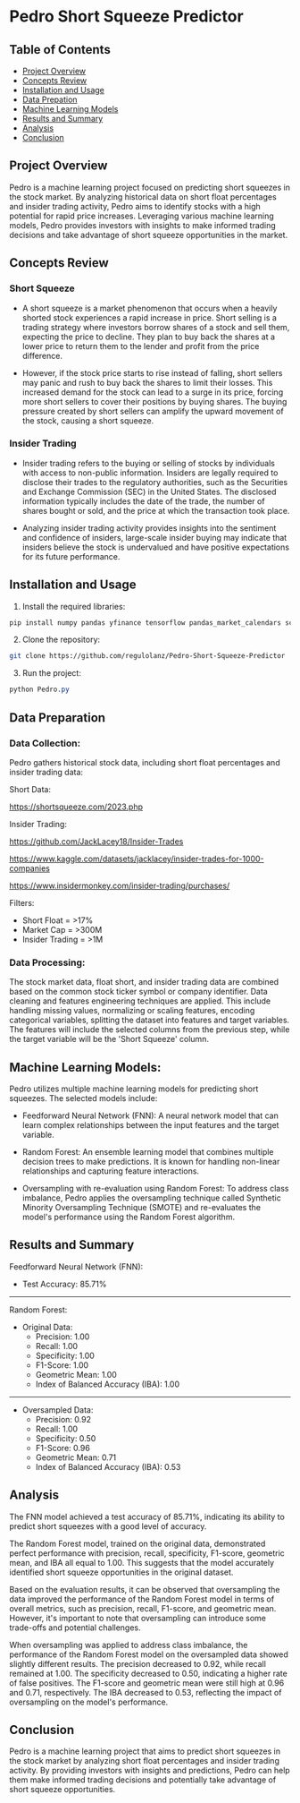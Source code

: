 # Pedro Short Squeeze Predictor

## Table of Contents

- [Project Overview](#project-overview)
- [Concepts Review](#concepts-review)
- [Installation and Usage](#installation-and-usage)
- [Data Prepation](#data-preparation)
- [Machine Learning Models](#machine-learning-models)
- [Results and Summary](#results-and-summary)
- [Analysis](#analysis)
- [Conclusion](#conclusion)

## Project Overview

Pedro is a machine learning project focused on predicting short squeezes in the stock market. By analyzing historical data on short float percentages and insider trading activity, Pedro aims to identify stocks with a high potential for rapid price increases. Leveraging various machine learning models, Pedro provides investors with insights to make informed trading decisions and take advantage of short squeeze opportunities in the market.

## Concepts Review

### Short Squeeze

- A short squeeze is a market phenomenon that occurs when a heavily shorted stock experiences a rapid increase in price. Short selling is a trading strategy where investors borrow shares of a stock and sell them, expecting the price to decline. They plan to buy back the shares at a lower price to return them to the lender and profit from the price difference.

- However, if the stock price starts to rise instead of falling, short sellers may panic and rush to buy back the shares to limit their losses. This increased demand for the stock can lead to a surge in its price, forcing more short sellers to cover their positions by buying shares. The buying pressure created by short sellers can amplify the upward movement of the stock, causing a short squeeze.

### Insider Trading

- Insider trading refers to the buying or selling of stocks by individuals with access to non-public information. Insiders are legally required to disclose their trades to the regulatory authorities, such as the Securities and Exchange Commission (SEC) in the United States. The disclosed information typically includes the date of the trade, the number of shares bought or sold, and the price at which the transaction took place.

- Analyzing insider trading activity provides insights into the sentiment and confidence of insiders, large-scale insider buying may indicate that insiders believe the stock is undervalued and have positive expectations for its future performance.
 
## Installation and Usage

1. Install the required libraries:

```bash
pip install numpy pandas yfinance tensorflow pandas_market_calendars scikit-learn imbalanced-learn
```

2. Clone the repository:

```bash
git clone https://github.com/regulolanz/Pedro-Short-Squeeze-Predictor
```

3. Run the project:

```css
python Pedro.py
```

## Data Preparation

### Data Collection: 

Pedro gathers historical stock data, including short float percentages and insider trading data:

Short Data:

https://shortsqueeze.com/2023.php

Insider Trading:

https://github.com/JackLacey18/Insider-Trades

https://www.kaggle.com/datasets/jacklacey/insider-trades-for-1000-companies

https://www.insidermonkey.com/insider-trading/purchases/


Filters:
- Short Float = >17%
- Market Cap = >300M
- Insider Trading = >1M

### Data Processing:

The stock market data, float short, and insider trading data are combined based on the common stock ticker symbol or company identifier. Data cleaning and features engineering techniques are applied. This include handling missing values, normalizing or scaling features, encoding categorical variables, splitting the dataset into features and target variables. The features will include the selected columns from the previous step, while the target variable will be the 'Short Squeeze' column.

## Machine Learning Models: 

Pedro utilizes multiple machine learning models for predicting short squeezes. The selected models include:

- Feedforward Neural Network (FNN): A neural network model that can learn complex relationships between the input features and the target variable.

- Random Forest: An ensemble learning model that combines multiple decision trees to make predictions. It is known for handling non-linear relationships and capturing feature interactions.

- Oversampling with re-evaluation using Random Forest: To address class imbalance, Pedro applies the oversampling technique called Synthetic Minority Oversampling Technique (SMOTE) and re-evaluates the model's performance using the Random Forest algorithm.

## Results and Summary

Feedforward Neural Network (FNN):

- Test Accuracy: 85.71%
***

Random Forest:

- Original Data:
    - Precision: 1.00
    - Recall: 1.00
    - Specificity: 1.00
    - F1-Score: 1.00
    - Geometric Mean: 1.00
    - Index of Balanced Accuracy (IBA): 1.00
***

- Oversampled Data:
    - Precision: 0.92
    - Recall: 1.00
    - Specificity: 0.50
    - F1-Score: 0.96
    - Geometric Mean: 0.71
    - Index of Balanced Accuracy (IBA): 0.53

## Analysis

The FNN model achieved a test accuracy of 85.71%, indicating its ability to predict short squeezes with a good level of accuracy.

The Random Forest model, trained on the original data, demonstrated perfect performance with precision, recall, specificity, F1-score, geometric mean, and IBA all equal to 1.00. This suggests that the model accurately identified short squeeze opportunities in the original dataset.

Based on the evaluation results, it can be observed that oversampling the data improved the performance of the Random Forest model in terms of overall metrics, such as precision, recall, F1-score, and geometric mean. However, it's important to note that oversampling can introduce some trade-offs and potential challenges.

When oversampling was applied to address class imbalance, the performance of the Random Forest model on the oversampled data showed slightly different results. The precision decreased to 0.92, while recall remained at 1.00. The specificity decreased to 0.50, indicating a higher rate of false positives. The F1-score and geometric mean were still high at 0.96 and 0.71, respectively. The IBA decreased to 0.53, reflecting the impact of oversampling on the model's performance.

## Conclusion

Pedro is a machine learning project that aims to predict short squeezes in the stock market by analyzing short float percentages and insider trading activity. By providing investors with insights and predictions, Pedro can help them make informed trading decisions and potentially take advantage of short squeeze opportunities. 